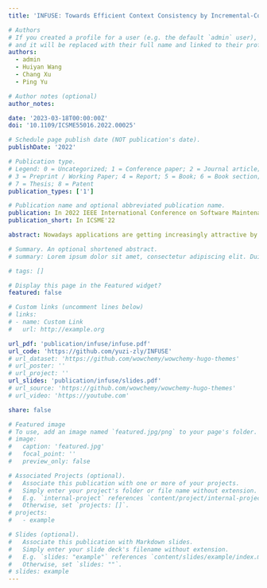 ```yaml
---
title: 'INFUSE: Towards Efficient Context Consistency by Incremental-Concurrent Check Fusion'

# Authors
# If you created a profile for a user (e.g. the default `admin` user), write the username (folder name) here
# and it will be replaced with their full name and linked to their profile.
authors:
  - admin
  - Huiyan Wang
  - Chang Xu
  - Ping Yu

# Author notes (optional)
author_notes:

date: '2023-03-18T00:00:00Z'
doi: '10.1109/ICSME55016.2022.00025'

# Schedule page publish date (NOT publication's date).
publishDate: '2022'

# Publication type.
# Legend: 0 = Uncategorized; 1 = Conference paper; 2 = Journal article;
# 3 = Preprint / Working Paper; 4 = Report; 5 = Book; 6 = Book section;
# 7 = Thesis; 8 = Patent
publication_types: ['1']

# Publication name and optional abbreviated publication name.
publication: In 2022 IEEE International Conference on Software Maintenance and Evolution
publication_short: In ICSME'22

abstract: Nowadays applications are getting increasingly attractive by being capable of adapting their behaviors based on their understanding to running environments (a.k.a. contexts). However, such capability can be subject to illness or even unexpected crash, when contexts, for suffering environmental noises, become inaccurate or even conflict with each other. Fortunately, various constraint checking techniques have been proposed to validate contexts against consistency constraints, in order to guard context consistency for applications in a timely manner. However, with the growth of environmental dynamics and context volume, it is getting more and more challenging to check context consistency in time. In this paper, we propose a novel approach, INFuse, to soundly fuse together two lines of techniques, namely, incremental checking and concurrent checking, for efficient constraint checking. Realizing such check fusion has to address the challenges rising from the gap between the micro analysis for reusable elements in incremental checking and the macro collection of parallel tasks in concurrent checking. INFuse solves the challenges by automatically deciding maximal concurrent boundaries for context changes under checking (i.e., what-correctness problem), and soundly fusing incremental and concurrent checking for context consistency (i.e., how-correctness problem), with theoretical guarantees. Our experimental evaluation with real-world data shows that INFuse could improve constraint checking efficiency by 18.6x–171.1x, as compared with existing state-of-the-art techniques.

# Summary. An optional shortened abstract.
# summary: Lorem ipsum dolor sit amet, consectetur adipiscing elit. Duis posuere tellus ac convallis placerat. Proin tincidunt magna sed ex sollicitudin condimentum.

# tags: []

# Display this page in the Featured widget?
featured: false

# Custom links (uncomment lines below)
# links:
# - name: Custom Link
#   url: http://example.org

url_pdf: 'publication/infuse/infuse.pdf'
url_code: 'https://github.com/yuzi-zly/INFUSE'
# url_dataset: 'https://github.com/wowchemy/wowchemy-hugo-themes'
# url_poster: ''
# url_project: ''
url_slides: 'publication/infuse/slides.pdf'
# url_source: 'https://github.com/wowchemy/wowchemy-hugo-themes'
# url_video: 'https://youtube.com'

share: false

# Featured image
# To use, add an image named `featured.jpg/png` to your page's folder.
# image:
#   caption: 'featured.jpg'
#   focal_point: ''
#   preview_only: false

# Associated Projects (optional).
#   Associate this publication with one or more of your projects.
#   Simply enter your project's folder or file name without extension.
#   E.g. `internal-project` references `content/project/internal-project/index.md`.
#   Otherwise, set `projects: []`.
# projects:
#   - example

# Slides (optional).
#   Associate this publication with Markdown slides.
#   Simply enter your slide deck's filename without extension.
#   E.g. `slides: "example"` references `content/slides/example/index.md`.
#   Otherwise, set `slides: ""`.
# slides: example
---
```


<!-- {{% callout note %}}
Click the _Cite_ button above to demo the feature to enable visitors to import publication metadata into their reference management software.
{{% /callout %}}

{{% callout note %}}
Create your slides in Markdown - click the _Slides_ button to check out the example.
{{% /callout %}} -->

<!-- Supplementary notes can be added here, including [code, math, and images](https://wowchemy.com/docs/writing-markdown-latex/). -->
